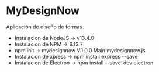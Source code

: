 # MyDesignNow
Aplicación de diseño de formas.

- Instalacion de NodeJS         ->  v13.4.0
- Instalacion de NPM            ->  6.13.7
- npm init                      ->  mydesignnow V.1.0.0 Main:mydesignnow.js
- Instalacion de xpress         ->  npm install express --save
- Instalacion de Electron       ->  npm install --save-dev electron